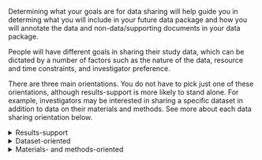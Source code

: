 Determining what your goals are for data sharing will help guide you in determing what you will include in your future data package and how you will annotate the data and non-data/supporting documents in your data package.

People will have different goals in sharing their study data, which can be dictated by a number of factors such as the nature of the data, resource and time constraints, and investigator preference. 

There are three main orientations. You do not have to pick just one of these orientations, although results-support is more likely to stand alone. For example, investigators may be interested in sharing a specific dataset in addition to data on their materials and methods. See more about each data sharing orientation below.

<details>
<summary> Results-support</summary>
    
    This orientation is for investigators who are interested only in fulfilling the requirement to share the data that is necessary to reproduce their results.
    <br> <br>
        <i>Example</i><br>
         Your study is complete, and you have very limited time or resources budgeted for data sharing. You have published a manuscript on your results or are in the process of submitting one. You want to fulfill the minimum data sharing requirements, so you will only share the data required to reproduce the manuscript results.
    <br>
    <br>
    If this best describes your data sharing orientation, click [here](resultsupp.md).

</details>

<details>
<summary> Dataset-oriented</summary>
    
    This orientation is for investigators who are interested in sharing a specific set of data or as much data as possible so that other researchers can get additional value from them, such as conducting additional research and analyes beyond the original study's focus.
    <br> <br>
        <i>Example</i><br>
       Your study is collecting RNA expression data. You are only focusing on a small subset of the collected data for your study, but you would like to be able to share as much of this data as possible so that other investigators can comb through the rich data for other analyses and insight.
    <br>
    <br>
    If this best describes your data sharing orientation, click here.

</details>

<details>
<summary> Materials- and methods-oriented</summary>
    
    This orientation is for investigators who are inteersted in sharing inforamtion about their materials and methods that would allow others to reproduce or build upon them in future research.
    <br> <br>
        <i>Example</i><br>
       Your study is building an organ-on-a-chip model. You want to share information about the formulation of the chip and results demonstrating that the chip performs similarly as the organ in vivo, so that other investigators can understand the process and reassemble and build upon your successful model in future research.
    <br>
    <br>
    If this best describes your data sharing orientation, click here.

</details>